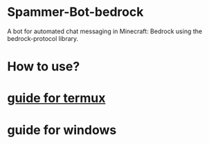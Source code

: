 # Spammer-Bot-bedrock
A bot for automated chat messaging in Minecraft: Bedrock using the bedrock-protocol library.

# How to use?
# [guide for termux](https://github.com/00SunRay00/Spammer-Bot-bedrock/blob/main/TERMUXGUIDE.md)
# guide for windows
